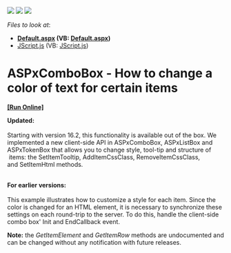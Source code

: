 <!-- default badges list -->
![](https://img.shields.io/endpoint?url=https://codecentral.devexpress.com/api/v1/VersionRange/128530660/13.1.4%2B)
[![](https://img.shields.io/badge/Open_in_DevExpress_Support_Center-FF7200?style=flat-square&logo=DevExpress&logoColor=white)](https://supportcenter.devexpress.com/ticket/details/E4100)
[![](https://img.shields.io/badge/📖_How_to_use_DevExpress_Examples-e9f6fc?style=flat-square)](https://docs.devexpress.com/GeneralInformation/403183)
<!-- default badges end -->
<!-- default file list -->
*Files to look at*:

* **[Default.aspx](./CS/WebSite/Default.aspx) (VB: [Default.aspx](./VB/WebSite/Default.aspx))**
* [JScript.js](./CS/WebSite/Scripts/JScript.js) (VB: [JScript.js](./VB/WebSite/Scripts/JScript.js))
<!-- default file list end -->
# ASPxComboBox - How to change a color of text for certain items
<!-- run online -->
**[[Run Online]](https://codecentral.devexpress.com/e4100/)**
<!-- run online end -->


<p><strong>Updated:<br></strong><br>Starting with version 16.2, this functionality is available out of the box. We implemented a new client-side API in ASPxComboBox, ASPxListBox and ASPxTokenBox that allows you to change style, tool-tip and structure of  items: the SetItemTooltip, AddItemCssClass, RemoveItemCssClass, and SetItemHtml methods.  </p>
<p><br><strong>For earlier versions:</strong><br><br>This example illustrates how to customize a style for each item. Since the color is changed for an HTML element, it is necessary to synchronize these settings on each round-trip to the server. To do this, handle the client-side combo box' Init and EndCallback event.</p>
<p><strong>Note:</strong> the <em>GetItemElement</em> and <em>GetItemRow</em> methods are undocumented and can be changed without any notification with future releases.</p>

<br/>


